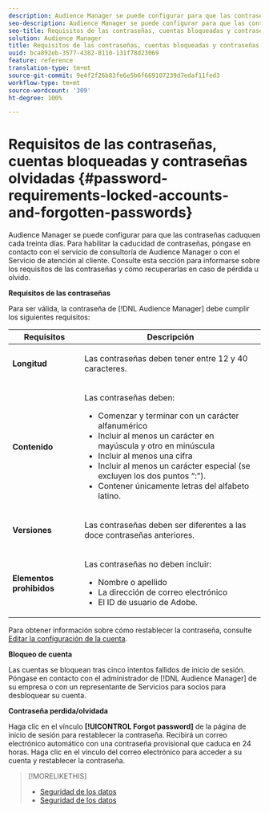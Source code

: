 ```yaml
---
description: Audience Manager se puede configurar para que las contraseñas caduquen cada treinta días. Para habilitar la caducidad de contraseñas, póngase en contacto con el servicio de consultoría de Audience Manager o con el Servicio de atención al cliente. Consulte esta sección para informarse sobre los requisitos de las contraseñas y cómo recuperarlas en caso de pérdida u olvido.
seo-description: Audience Manager se puede configurar para que las contraseñas caduquen cada treinta días. Para habilitar la caducidad de contraseñas, póngase en contacto con el servicio de consultoría de Audience Manager o con el Servicio de atención al cliente. Consulte esta sección para informarse sobre los requisitos de las contraseñas y cómo recuperarlas en caso de pérdida u olvido.
seo-title: Requisitos de las contraseñas, cuentas bloqueadas y contraseñas olvidadas
solution: Audience Manager
title: Requisitos de las contraseñas, cuentas bloqueadas y contraseñas olvidadas
uuid: bca892eb-3577-4382-8110-131f78d23069
feature: reference
translation-type: tm+mt
source-git-commit: 9e4f2f26b83fe6e5b6f669107239d7edaf11fed3
workflow-type: tm+mt
source-wordcount: '309'
ht-degree: 100%

---
```



# Requisitos de las contraseñas, cuentas bloqueadas y contraseñas olvidadas {#password-requirements-locked-accounts-and-forgotten-passwords}

Audience Manager se puede configurar para que las contraseñas caduquen cada treinta días. Para habilitar la caducidad de contraseñas, póngase en contacto con el servicio de consultoría de Audience Manager o con el Servicio de atención al cliente. Consulte esta sección para informarse sobre los requisitos de las contraseñas y cómo recuperarlas en caso de pérdida u olvido.

<!-- 

c_password_requirements.xml

 -->

**Requisitos de las contraseñas**

Para ser válida, la contraseña de [!DNL Audience Manager] debe cumplir los siguientes requisitos:

<table id="table_9B79E9F634664F6B995649E3158CCF20"> 
 <thead> 
  <tr> 
   <th colname="col1" class="entry"> Requisitos </th> 
   <th colname="col2" class="entry"> Descripción </th> 
  </tr> 
 </thead>
 <tbody> 
  <tr> 
   <td colname="col1"> <p> <b>Longitud</b> </p> </td> 
   <td colname="col2"> <p>Las contraseñas deben tener entre 12 y 40 caracteres. </p> </td> 
  </tr> 
  <tr> 
   <td colname="col1"> <p> <b>Contenido</b> </p> </td> 
   <td colname="col2"> <p>Las contraseñas deben: </p> <p> 
     <ul id="ul_70F64B9DE90E463098DFA8AB8349CF0B"> 
      <li id="li_2FBA66E47F4A4E1BB01DE3722821E100">Comenzar y terminar con un carácter alfanumérico </li> 
      <li id="li_1390D4C9A48944B68B891EE6CB734BBC">Incluir al menos un carácter en mayúscula y otro en minúscula </li> 
      <li id="li_B75B64A005804262BAAF0F1901D63358">Incluir al menos una cifra </li> 
      <li id="li_28452022AF4743B8B159187BBD10890A">Incluir al menos un carácter especial (se excluyen los dos puntos “:”). </li> 
      <li id="li_C02B931ABAB84FFE9B87AEBAEDF34EF3">Contener únicamente letras del alfabeto latino. </li> 
     </ul> </p> </td> 
  </tr> 
  <tr> 
   <td colname="col1"> <p> <b>Versiones</b> </p> </td> 
   <td colname="col2"> <p> Las contraseñas deben ser diferentes a las doce contraseñas anteriores. </p> </td> 
  </tr> 
  <tr> 
   <td colname="col1"> <p> <b>Elementos prohibidos</b> </p> </td> 
   <td colname="col2"> <p> Las contraseñas no deben incluir: </p> <p> 
     <ul id="ul_08DE186AF56E401B933256E69279847A"> 
      <li id="li_CC854F7F86484774A76CCF927E1400B4">Nombre o apellido </li> 
      <li id="li_74ACCF3DE717473B8AB9B1720DD891E7">La dirección de correo electrónico </li> 
      <li id="li_09C1F699BF6843ACAB4E68D2F57461AB"><span class="keyword"> El ID de usuario de Adobe</span>. </li> 
     </ul> </p> </td> 
  </tr> 
 </tbody> 
</table>

Para obtener información sobre cómo restablecer la contraseña, consulte [Editar la configuración de la cuenta](../features/administration/edit-account-settings.md).

**Bloqueo de cuenta**

Las cuentas se bloquean tras cinco intentos fallidos de inicio de sesión. Póngase en contacto con el administrador de [!DNL Audience Manager] de su empresa o con un representante de Servicios para socios para desbloquear su cuenta.

**Contraseña perdida/olvidada**

Haga clic en el vínculo **[!UICONTROL Forgot password]** de la página de inicio de sesión para restablecer la contraseña. Recibirá un correo electrónico automático con una contraseña provisional que caduca en 24 horas. Haga clic en el vínculo del correo electrónico para acceder a su cuenta y restablecer la contraseña.

>[!MORELIKETHIS]
>
>* [Seguridad de los datos](../overview/data-security-and-privacy/data-security.md)
>* [Seguridad de los datos](../overview/data-security-and-privacy/data-privacy.md)

